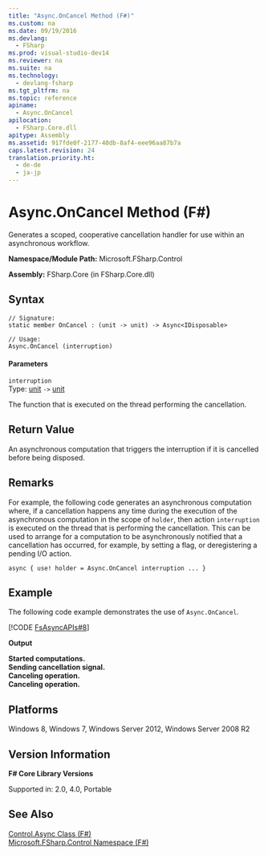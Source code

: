 ```yaml
---
title: "Async.OnCancel Method (F#)"
ms.custom: na
ms.date: 09/19/2016
ms.devlang: 
  - FSharp
ms.prod: visual-studio-dev14
ms.reviewer: na
ms.suite: na
ms.technology: 
  - devlang-fsharp
ms.tgt_pltfrm: na
ms.topic: reference
apiname: 
  - Async.OnCancel
apilocation: 
  - FSharp.Core.dll
apitype: Assembly
ms.assetid: 917fde0f-2177-40db-8af4-eee96aa87b7a
caps.latest.revision: 24
translation.priority.ht: 
  - de-de
  - ja-jp
---
```

# Async.OnCancel Method (F#)
Generates a scoped, cooperative cancellation handler for use within an asynchronous workflow.  
  
 **Namespace/Module Path:** Microsoft.FSharp.Control  
  
 **Assembly:** FSharp.Core (in FSharp.Core.dll)  
  
## Syntax  
  
```  
// Signature:  
static member OnCancel : (unit -> unit) -> Async<IDisposable>  
  
// Usage:  
Async.OnCancel (interruption)  
```  
  
#### Parameters  
 `interruption`  
 Type: [unit](../vs140/Core.unit-Type-Abbreviation--F#-.md) `->` [unit](../vs140/Core.unit-Type-Abbreviation--F#-.md)  
  
 The function that is executed on the thread performing the cancellation.  
  
## Return Value  
 An asynchronous computation that triggers the interruption if it is cancelled before being disposed.  
  
## Remarks  
 For example, the following code generates an asynchronous computation where, if a cancellation happens any time during the execution of the asynchronous computation in the scope of `holder`, then action `interruption` is executed on the thread that is performing the cancellation. This can be used to arrange for a computation to be asynchronously notified that a cancellation has occurred, for example, by setting a flag, or deregistering a pending I/O action.  
  
```f#  
async { use! holder = Async.OnCancel interruption ... }  
```  
  
## Example  
 The following code example demonstrates the use of `Async.OnCancel`.  
  
 [!CODE [FsAsyncAPIs#8](../CodeSnippet/VS_Snippets_Fsharp/fsasyncapis#8)]  
  
 **Output**  
  
 **Started computations.**  
**Sending cancellation signal.**  
**Canceling operation.**  
**Canceling operation.**   
## Platforms  
 Windows 8, Windows 7, Windows Server 2012, Windows Server 2008 R2  
  
## Version Information  
 **F# Core Library Versions**  
  
 Supported in: 2.0, 4.0, Portable  
  
## See Also  
 [Control.Async Class (F#)](../Topic/Control.Async%20Class%20\(F%23\).md)   
 [Microsoft.FSharp.Control Namespace (F#)](../vs140/Microsoft.FSharp.Control-Namespace--F#-.md)